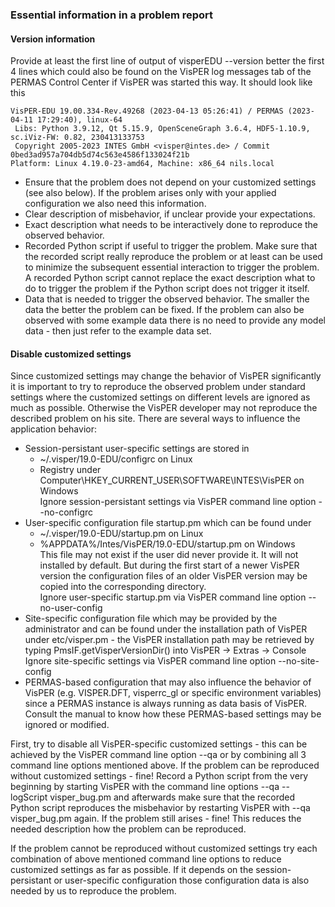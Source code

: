 ### Essential information in a problem report

#### Version information

Provide at least the first line of output of visperEDU --version better the first 4 lines which could also be found on the VisPER log messages tab of the PERMAS Control Center if VisPER was started this way.
It should look like this 

```
VisPER-EDU 19.00.334-Rev.49268 (2023-04-13 05:26:41) / PERMAS (2023-04-11 17:29:40), linux-64
 Libs: Python 3.9.12, Qt 5.15.9, OpenSceneGraph 3.6.4, HDF5-1.10.9, sc.iViz-FW: 0.82, 230413133753
 Copyright 2005-2023 INTES GmbH <visper@intes.de> / Commit 0bed3ad957a704db5d74c563e4586f133024f21b
Platform: Linux 4.19.0-23-amd64, Machine: x86_64 nils.local
```
 * Ensure that the problem does not depend on your customized settings (see also below). If the problem arises only with your applied configuration we also need this information.
 * Clear description of misbehavior, if unclear provide your expectations.
 * Exact description what needs to be interactively done to reproduce the observed behavior.
 * Recorded Python script if useful to trigger the problem. Make sure that the recorded script really reproduce the problem or at least can be used to minimize the subsequent essential interaction to trigger the problem. A recorded Python script cannot replace the exact description what to do to trigger the problem if the Python script does not trigger it itself.
 *  Data that is needed to trigger the observed behavior. The smaller the data the better the problem can be fixed. If the problem can also be observed with some example data there is no need to provide any model data - then just refer to the example data set. 
 
####  Disable customized settings

Since customized settings may change the behavior of VisPER significantly it is important to try to reproduce the observed problem under standard settings where the customized settings on different levels are ignored as much as possible. Otherwise the VisPER developer may not reproduce the described problem on his site. There are several ways to influence the application behavior:

* Session-persistant user-specific settings are stored in
  + ~/.visper/19.0-EDU/configrc on Linux
  + Registry under Computer\HKEY_CURRENT_USER\SOFTWARE\INTES\VisPER on Windows  
  Ignore session-persistant settings via VisPER command line option --no-configrc
*  User-specific configuration file startup.pm which can be found under
   + ~/.visper/19.0-EDU/startup.pm on Linux
   + %APPDATA%/Intes/VisPER/19.0-EDU/startup.pm on Windows  
  This file may not exist if the user did never provide it. It will not installed by default. But during the first start of a newer VisPER version the configuration files of an older VisPER version may be copied into the corresponding directory.  
  Ignore user-specific startup.pm via VisPER command line option --no-user-config  
*  Site-specific configuration file which may be provided by the administrator and can be found under the installation path of VisPER under etc/visper.pm - the VisPER installation path may be retrieved by typing PmsIF.getVisperVersionDir() into VisPER -> Extras -> Console
Ignore site-specific settings via VisPER command line option --no-site-config 
* PERMAS-based configuration that may also influence the behavior of VisPER (e.g. VISPER.DFT, visperrc_gl or specific environment variables) 
since a PERMAS instance is always running as data basis of VisPER. Consult the manual to know how these PERMAS-based settings may be ignored or modified.

First, try to disable all VisPER-specific customized settings - this can be achieved by the VisPER command line option --qa or by combining all 3 command line options mentioned above.
If the problem can be reproduced without customized settings - fine! Record a Python script from the very beginning by
starting VisPER with the command line options --qa --logScript visper_bug.pm and afterwards make sure that the recorded Python script reproduces the misbehavior by restarting VisPER with --qa visper_bug.pm again. If the problem still arises - fine! This reduces the needed description how the problem can be reproduced.

If the problem cannot be reproduced without customized settings try each combination of above mentioned command line options to reduce customized settings as far as possible. If it depends on the session-persistant or user-specific configuration those configuration data is also needed by us to reproduce the problem.
